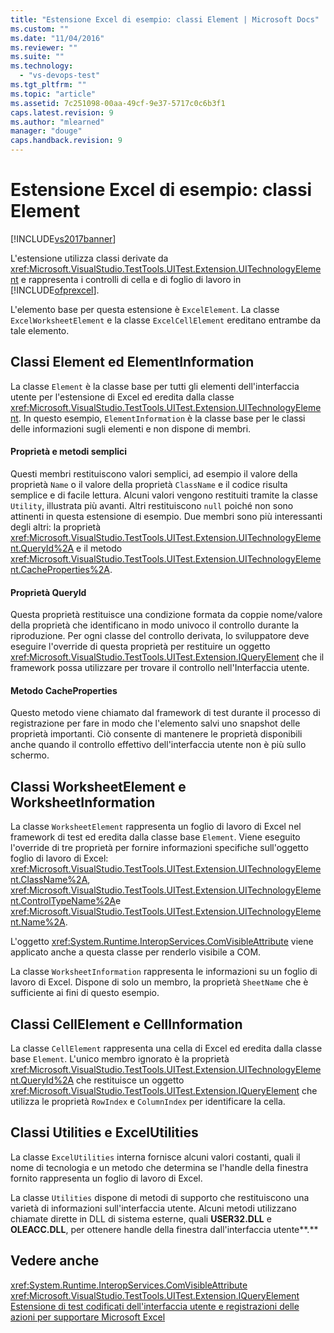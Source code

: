 ```yaml
---
title: "Estensione Excel di esempio: classi Element | Microsoft Docs"
ms.custom: ""
ms.date: "11/04/2016"
ms.reviewer: ""
ms.suite: ""
ms.technology: 
  - "vs-devops-test"
ms.tgt_pltfrm: ""
ms.topic: "article"
ms.assetid: 7c251098-00aa-49cf-9e37-5717c0c6b3f1
caps.latest.revision: 9
ms.author: "mlearned"
manager: "douge"
caps.handback.revision: 9
---
```

# Estensione Excel di esempio: classi Element
[!INCLUDE[vs2017banner](../code-quality/includes/vs2017banner.md)]

L'estensione utilizza classi derivate da <xref:Microsoft.VisualStudio.TestTools.UITest.Extension.UITechnologyElement> e rappresenta i controlli di cella e di foglio di lavoro in [!INCLUDE[ofprexcel](../test/includes/ofprexcel_md.md)].  
  
 L'elemento base per questa estensione è `ExcelElement`.  La classe `ExcelWorksheetElement` e la classe `ExcelCellElement` ereditano entrambe da tale elemento.  
  
## Classi Element ed ElementInformation  
 La classe `Element` è la classe base per tutti gli elementi dell'interfaccia utente per l'estensione di Excel ed eredita dalla classe <xref:Microsoft.VisualStudio.TestTools.UITest.Extension.UITechnologyElement>.  In questo esempio, `ElementInformation` è la classe base per le classi delle informazioni sugli elementi e non dispone di membri.  
  
#### Proprietà e metodi semplici  
 Questi membri restituiscono valori semplici, ad esempio il valore della proprietà `Name` o il valore della proprietà `ClassName` e il codice risulta semplice e di facile lettura.  Alcuni valori vengono restituiti tramite la classe `Utility`, illustrata più avanti.  Altri restituiscono `null` poiché non sono attinenti in questa estensione di esempio.  Due membri sono più interessanti degli altri: la proprietà <xref:Microsoft.VisualStudio.TestTools.UITest.Extension.UITechnologyElement.QueryId%2A> e il metodo <xref:Microsoft.VisualStudio.TestTools.UITest.Extension.UITechnologyElement.CacheProperties%2A>.  
  
#### Proprietà QueryId  
 Questa proprietà restituisce una condizione formata da coppie nome\/valore della proprietà che identificano in modo univoco il controllo durante la riproduzione.  Per ogni classe del controllo derivata, lo sviluppatore deve eseguire l'override di questa proprietà per restituire un oggetto <xref:Microsoft.VisualStudio.TestTools.UITest.Extension.IQueryElement> che il framework possa utilizzare per trovare il controllo nell'Interfaccia utente.  
  
#### Metodo CacheProperties  
 Questo metodo viene chiamato dal framework di test durante il processo di registrazione per fare in modo che l'elemento salvi uno snapshot delle proprietà importanti.  Ciò consente di mantenere le proprietà disponibili anche quando il controllo effettivo dell'interfaccia utente non è più sullo schermo.  
  
## Classi WorksheetElement e WorksheetInformation  
 La classe `WorksheetElement` rappresenta un foglio di lavoro di Excel nel framework di test ed eredita dalla classe base `Element`.  Viene eseguito l'override di tre proprietà per fornire informazioni specifiche sull'oggetto foglio di lavoro di Excel: <xref:Microsoft.VisualStudio.TestTools.UITest.Extension.UITechnologyElement.ClassName%2A>, <xref:Microsoft.VisualStudio.TestTools.UITest.Extension.UITechnologyElement.ControlTypeName%2A>e <xref:Microsoft.VisualStudio.TestTools.UITest.Extension.UITechnologyElement.Name%2A>.  
  
 L'oggetto <xref:System.Runtime.InteropServices.ComVisibleAttribute> viene applicato anche a questa classe per renderlo visibile a COM.  
  
 La classe `WorksheetInformation` rappresenta le informazioni su un foglio di lavoro di Excel.  Dispone di solo un membro, la proprietà `SheetName` che è sufficiente ai fini di questo esempio.  
  
## Classi CellElement e CellInformation  
 La classe `CellElement` rappresenta una cella di Excel ed eredita dalla classe base `Element`.  L'unico membro ignorato è la proprietà <xref:Microsoft.VisualStudio.TestTools.UITest.Extension.UITechnologyElement.QueryId%2A> che restituisce un oggetto <xref:Microsoft.VisualStudio.TestTools.UITest.Extension.IQueryElement> che utilizza le proprietà `RowIndex` e `ColumnIndex` per identificare la cella.  
  
## Classi Utilities e ExcelUtilities  
 La classe `ExcelUtilities` interna fornisce alcuni valori costanti, quali il nome di tecnologia e un metodo che determina se l'handle della finestra fornito rappresenta un foglio di lavoro di Excel.  
  
 La classe `Utilities` dispone di metodi di supporto che restituiscono una varietà di informazioni sull'interfaccia utente.  Alcuni metodi utilizzano chiamate dirette in DLL di sistema esterne, quali **USER32.DLL** e **OLEACC.DLL**, per ottenere handle della finestra dall'interfaccia utente**.**  
  
## Vedere anche  
 <xref:System.Runtime.InteropServices.ComVisibleAttribute>   
 <xref:Microsoft.VisualStudio.TestTools.UITest.Extension.IQueryElement>   
 [Estensione di test codificati dell'interfaccia utente e registrazioni delle azioni per supportare Microsoft Excel](../test/extending-coded-ui-tests-and-action-recordings-to-support-microsoft-excel.md)